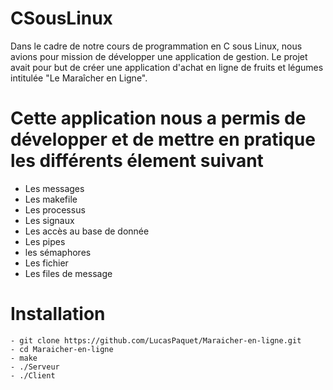 # CSousLinux
Dans le cadre de notre cours de programmation en C sous Linux, nous avions pour mission de développer une application de gestion. 
Le projet avait pour but de créer une application d'achat en ligne de fruits et légumes intitulée "Le Maraîcher en Ligne".

# Cette application nous a permis de développer et de mettre en pratique les différents élement suivant
  - Les messages
  - Les makefile
  - Les processus
  - Les signaux
  - Les accès au base de donnée
  - Les pipes
  - les sémaphores
  - Les fichier
  - Les files de message

# Installation
    - git clone https://github.com/LucasPaquet/Maraicher-en-ligne.git
    - cd Maraicher-en-ligne
    - make
    - ./Serveur
    - ./Client

